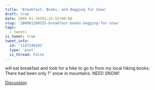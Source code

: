 ```yaml
---
title: 'Breakfast, Books, and Begging for Snow'
draft: true
date: 2009-01-26T03:25:55+00:00
slug: '200901260325-breakfast-books-begging-for-snow'
tags:
  - tweets
is_tweet: true
tweet_info:
  id: '1147249263'
  type: 'post'
  is_thread: False
---
```




will eat breakfast and look for a hike to go to from my local hiking books. There had been only 1" snow in mountains. NEED SNOW!

[Discussion](https://x.com/sytelus/status/1147249263)
